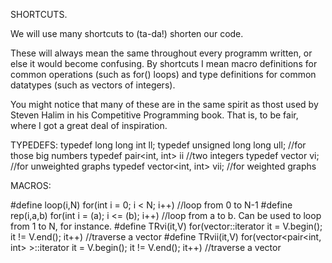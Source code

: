 SHORTCUTS.

We will use many shortcuts to (ta-da!) shorten our code.

These will always mean the same throughout every programm written, or else it would become confusing.
By shortcuts I mean macro definitions for common operations (such as for() loops) and type definitions for common datatypes
(such as vectors of integers).

You might notice that many of these are in the same spirit as thost used by Steven Halim in his Competitive Programming book.
That is, to be fair, where I got a great deal of inspiration.

TYPEDEFS:
typedef long long int ll;
typedef unsigned long long ull; //for those big numbers
typedef pair<int, int> ii       //two integers
typedef vector<int> vi;         //for unweighted graphs
typedef vector<int, int> vii;   //for weighted graphs

MACROS:

#define loop(i,N) for(int i = 0; i < N; i++) //loop from 0 to N-1
#define rep(i,a,b) for(int i = (a); i <= (b); i++) //loop from a to b. Can be used to loop from 1 to N, for instance.
#define TRvi(it,V) for(vector<int>::iterator it = V.begin(); it != V.end(); it++) //traverse a vector<int>
#define TRvii(it,V) for(vector<pair<int, int> >::iterator it = V.begin(); it != V.end(); it++) //traverse a vector<ii>
